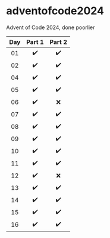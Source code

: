 # adventofcode2024
Advent of Code 2024, done poorlier

| Day | Part 1 | Part 2 |
|:---:|:------:|:------:|
|  01 |   ✔️  |    ✔️  |
|  02 |   ✔️  |    ✔️  |
|  04 |   ✔️  |    ✔️  |
|  05 |   ✔️  |    ✔️  |
|  06 |   ✔️  |    ❌  |
|  07 |   ✔️  |    ✔️  |
|  08 |   ✔️  |    ✔️  |
|  09 |   ✔️  |    ✔️  |
|  10 |   ✔️  |    ✔️  |
|  11 |   ✔️  |    ✔️  |
|  12 |   ✔️  |    ❌  |
|  13 |   ✔️  |    ✔️  |
|  14 |   ✔️  |    ✔️  |
|  15 |   ✔️  |    ✔️  |
|  16 |   ✔️  |    ✔️  |